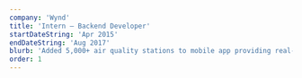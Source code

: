 ```yaml
---
company: 'Wynd'
title: 'Intern — Backend Developer'
startDateString: 'Apr 2015'
endDateString: 'Aug 2017'
blurb: 'Added 5,000+ air quality stations to mobile app providing real-time local AQ updates.'
order: 1
---
```


